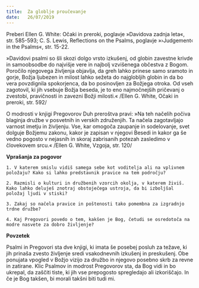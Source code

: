 ```yaml
---
title:  Za globlje proučevanje
date:   26/07/2019
---
```


Preberi Ellen G. White: Očaki in preroki, poglavje »Davidova zadnja leta«, str. 585-593; C. S. Lewis, Reflections on the Psalms, poglavje »›Judgement‹ in the Psalms«, str. 15-22.

»Davidovi psalmi so šli skozi dolgo vrsto izkušenj, od globin zavestne krivde in samoobsodbe do najvišje vere in najbolj vzvišenega občestva z Bogom. Poročilo njegovega življenja objavlja, da greh lahko prinese samo sramoto in gorje, Božja ljubezen in milost lahko sežeta do najglobljih globin in da bo vera povzdignila spokorjenca, da bo posinovljen za Božjega otroka. Od vseh zagotovil, ki jih vsebuje Božja beseda, je to eno najmočnejših pričevanj o zvestobi, pravičnosti in zavezni Božji milosti.« /Ellen G. White, Očaki in preroki, str. 592/

O modrosti v knjigi Pregovorov Duh preroštva pravi: »Na teh načelih počiva blaginja družbe v posvetnih in verskih združenjih. Ta načela zagotavljajo varnost imetju in življenju. Vse, kar omogoča zaupanje in sodelovanje, svet dolguje Božjemu zakonu, kakor je zapisan v njegovi Besedi in kakor ga še vedno pogosto v nejasnih in skoraj zabrisanih potezah zasledimo v človekovem srcu.« /Ellen G. White, Vzgoja, str. 120/

**Vprašanja za pogovor**

`1.	V katerem smislu vidiš samega sebe kot voditelja ali na vplivnem položaju? Kako si lahko predstavnik pravice na tem področju?`

`2.	Razmisli o kulturi in družbenih vzorcih okolja, v katerem živiš. Kako lahko deluješ znotraj obstoječega ustroja, da bi izboljšal položaj ljudi v stiski?`

`3.	Zakaj so načela pravice in poštenosti tako pomembna za izgradnjo trdne družbe?`

`4.	Kaj Pregovori povedo o tem, kakšen je Bog, četudi se osredotoča na modre nasvete za dobro življenje?`

**Povzetek**

Psalmi in Pregovori sta dve knjigi, ki imata še posebej posluh za težave, ki jih prinaša zvesto življenje sredi vsakodnevnih izkušenj in preskušenj. Obe ponujata vpogled v Božjo vizijo za družbo in njegovo posebno skrb za revne in zatirane. Klic Psalmov in modrost Pregovorov sta, da Bog vidi in bo ukrepal, da zaščiti tiste, ki jih vse prepogosto spregledajo ali izkoriščajo. In če je Bog takšen, bi morali takšni biti tudi mi.

